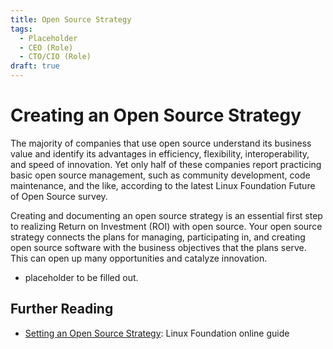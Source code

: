 ```yaml
---
title: Open Source Strategy
tags:
  - Placeholder
  - CEO (Role)
  - CTO/CIO (Role)
draft: true
---
```


# Creating an Open Source Strategy

The majority of companies that use open source understand its business value and identify its advantages in efficiency, flexibility, interoperability, and speed of innovation. Yet only half of these companies report practicing basic open source management, such as community development, code maintenance, and the like, according to the latest Linux Foundation Future of Open Source survey.

Creating and documenting an open source strategy is an essential first step to realizing Return on Investment (ROI) with open source. Your open source strategy connects the plans for managing, participating in, and creating open source software with the business objectives that the plans serve. This can open up many opportunities and catalyze innovation.

- placeholder to be filled out.

## Further Reading

- [Setting an Open Source Strategy](https://www.linuxfoundation.org/resources/open-source-guides/setting-an-open-source-strategy): Linux Foundation online guide



